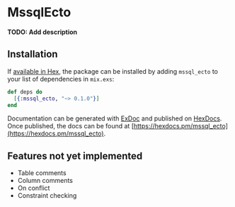 # MssqlEcto

**TODO: Add description**

## Installation

If [available in Hex](https://hex.pm/docs/publish), the package can be installed
by adding `mssql_ecto` to your list of dependencies in `mix.exs`:

```elixir
def deps do
  [{:mssql_ecto, "~> 0.1.0"}]
end
```

Documentation can be generated with [ExDoc](https://github.com/elixir-lang/ex_doc)
and published on [HexDocs](https://hexdocs.pm). Once published, the docs can
be found at [https://hexdocs.pm/mssql_ecto](https://hexdocs.pm/mssql_ecto).

## Features not yet implemented

* Table comments
* Column comments
* On conflict
* Constraint checking
